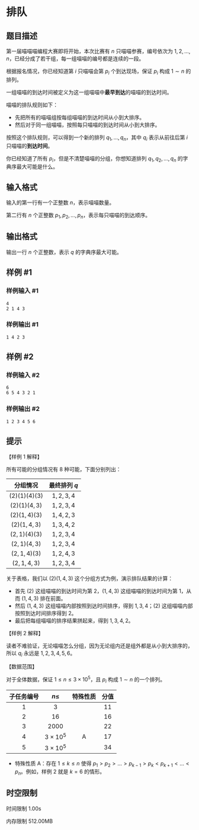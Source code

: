 # 排队

## 题目描述

第一届喵喵喵编程大赛即将开始，本次比赛有 $n$ 只喵喵参赛，编号依次为 $1,2,\ldots, n$，已经分成了若干组，每一组喵喵的编号都是连续的一段。

根据报名情况，你已经知道第 $i$ 只喵喵会第 $p_i$ 个到达现场，保证 $p_i$ 构成 $1\sim n$ 的排列。

一组喵喵的到达时间被定义为这一组喵喵中**最早到达**的喵喵的到达时间。

喵喵的排队规则如下：

- 先把所有的喵喵组按每组喵喵的到达时间从小到大排序。
- 然后对于同一组喵喵，按照每只喵喵的到达时间从小到大排序。

按照这个排队规则，可以得到一个新的排列 $q_1,\ldots,q_n$，其中 $q_i$ 表示从前往后第 $i$ 只喵喵的**到达时间**。

你已经知道了所有 $p_i$，但是不清楚喵喵的分组，你想知道排列 $q_1,q_2,\ldots,q_n$ 的字典序最大可能是什么。

## 输入格式

输入的第一行有一个正整数 $n$，表示喵喵数量。

第二行有 $n$ 个正整数 $p_1,p_2,\ldots,p_n$，表示每只喵喵的到达顺序。

## 输出格式

输出一行 $n$ 个正整数，表示 $q$ 的字典序最大可能。

## 样例 #1

### 样例输入 #1

```
4
2 1 4 3
```

### 样例输出 #1

```
1 4 2 3
```

## 样例 #2

### 样例输入 #2

```
6
6 5 4 3 2 1
```

### 样例输出 #2

```
1 2 3 4 5 6
```

## 提示

【样例 1 解释】

所有可能的分组情况有 $8$ 种可能，下面分别列出：

|分组情况|最终排列 $q$|
|:-:|:-:|
|$(2)(1)(4)(3)$|$1,2,3,4$|
|$(2)(1)(4,3)$|$1,2,3,4$|
|$(2)(1,4)(3)$|$1,4,2,3$|
|$(2)(1,4,3)$|$1,3,4,2$|
|$(2,1)(4)(3)$|$1,2,3,4$|
|$(2,1)(4,3)$|$1,2,3,4$|
|$(2,1,4)(3)$|$1,2,4,3$|
|$(2,1,4,3)$|$1,2,3,4$|

关于表格，我们以 $(2)(1,4,3)$ 这个分组方式为例，演示排队结果的计算：

- 首先 $(2)$ 这组喵喵的到达时间为第 $2$，$(1,4,3)$ 这组喵喵的到达时间为第 $1$，从而 $(1,4,3)$ 排在前面。
- 然后 $(1,4,3)$ 这组喵喵内部按照到达时间排序，得到 $1,3,4$；$(2)$ 这组喵喵内部按照到达时间排序得到 $2$。
- 最后把每组喵喵的排序结果拼起来，得到 $1,3,4,2$。

【样例 2 解释】

读者不难验证，无论喵喵怎么分组，因为无论组内还是组外都是从小到大排序的，所以 $q_i$ 永远是 $1,2,3,4,5,6$。

【数据范围】

对于全体数据，保证 $1\le n\le 3\times 10^5$，且 $p_i$ 构成 $1\sim n$ 的一个排列。

|子任务编号|$n\le$|特殊性质|分值|
|:-:|:-:|:-:|:-:|
|1|$3$||11|
|2|$16$||16|
|3|$2000$||22|
|4|$3\times 10^5$|A|17|
|5|$3\times 10^5$||34|

- 特殊性质 A：存在 $1\le k\le n$ 使得 $p_1>p_2>\ldots >p_{k-1}> p_k < p_{k+1}<\ldots < p_n$。例如，样例 2 就是 $k=6$ 的情形。

## 时空限制



时间限制
1.00s

内存限制
512.00MB